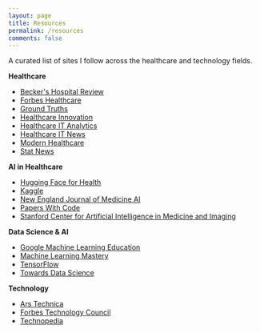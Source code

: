 ```yaml
---
layout: page
title: Resources
permalink: /resources
comments: false
---
```


<div class="row justify-content-between">
<div class="col-md-8 pr-5">

<p>A curated list of sites I follow across the healthcare and technology fields.</p>

<p>
<b>Healthcare</b>
<ul>
<li><a href="https://www.beckershospitalreview.com/" target="_blank">Becker's Hospital Review</a></li>
<li><a href="https://www.forbes.com/healthcare" target="_blank">Forbes Healthcare</a></li>
<li><a href="https://erictopol.substack.com/" target="_blank">Ground Truths</a></li>
<li><a href="https://www.hcinnovationgroup.com/" target="_blank">Healthcare Innovation</a></li>
<li><a href="https://healthitanalytics.com/" target="_blank">Healthcare IT Analytics</a></li>
<li><a href="https://www.healthcareitnews.com/" target="_blank">Healthcare IT News</a></li>
<li><a href="https://www.modernhealthcare.com/" target="_blank">Modern Healthcare</a></li>
<li><a href="https://www.statnews.com/" target="_blank">Stat News</a></li>
</ul>
</p>

<p>
<b>AI in Healthcare</b>
<ul>
<li><a href="https://huggingface.co/hf4h" target="_blank">Hugging Face for Health</a></li>
<li><a href="https://www.kaggle.com/search?q=healthcare" target="_blank">Kaggle</a></li>
<li><a href="https://ai.nejm.org/" target="_blank">New England Journal of Medicine AI</a></li>
<li><a href="https://paperswithcode.com/search?q_meta=&q_type=&q=healthcare" target="_blank">Papers With Code</a></li>
<li><a href="https://www.youtube.com/c/stanfordaimi" target="_blank">Stanford Center for Artificial Intelligence in Medicine and Imaging</a></li>
</ul>
</p>

<p>
<b>Data Science & AI</b>
<ul>
<li><a href="https://developers.google.com/machine-learning" target="_blank">Google Machine Learning Education</a></li>
<li><a href="https://machinelearningmastery.com/" target="_blank">Machine Learning Mastery</a></li>
<li><a href="https://www.tensorflow.org/" target="_blank">TensorFlow</a></li>
<li><a href="https://towardsdatascience.com/" target="_blank">Towards Data Science</a></li>
</ul>
</p>

<p>
<b>Technology</b>
<ul>
<li><a href="https://arstechnica.com/information-technology/" target="_blank">Ars Technica</a></li>
<li><a href="https://www.forbes.com/sites/forbestechcouncil" target="_blank">Forbes Technology Council</a></li>
<li><a href="https://www.techopedia.com/" target="_blank">Technopedia</a></li>
</ul>
</p>

<!--
<p>Have a resource you would like to recommend? Feel free to leave a comment below.</p>
-->

</div>

<div class="col-md-4">

<div class="sticky-top sticky-top-80">
<!--
<h5>Buy me a coffee</h5>
-->
<!--
<p>Thank you for your support! Your donation helps me to maintain and improve <a target="_blank" href="https://github.com/wowthemesnet/mediumish-theme-jekyll">Mediumish <i class="fab fa-github"></i></a>.</p>
-->
<!--
<a target="_blank" href="https://www.wowthemes.net/donate/" class="btn btn-danger">Buy me a coffee</a> <a target="_blank" href="https://bootstrapstarter.com/bootstrap-templates/template-mediumish-bootstrap-jekyll/" class="btn btn-warning">Documentation</a>
-->
</div>
</div>
</div>
